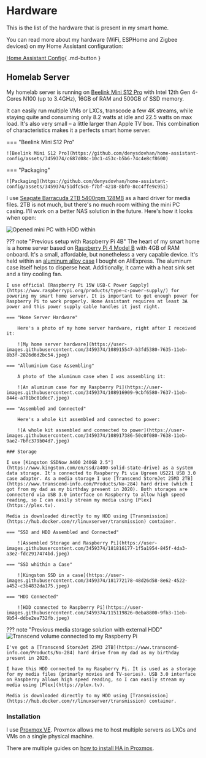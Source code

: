 # Hardware

This is the list of the hardware that is present in my smart home.

You can read more about my hardware (WiFi, ESPHome and Zigbee devices) on my Home Assistant configuration:

[Home Assistant Config](https://denysdovhan.com/home-assistant-config){ .md-button }

## Homelab Server

My homelab server is running on [Beelink Mini S12 Pro](https://www.aliexpress.com/item/1005005200158913.html) with Intel 12th Gen 4-Cores N100 (up to 3.4GHz), 16GB of RAM and 500GB of SSD memory.

It can easily run multiple VMs or LXCs, transcode a few 4K streams, while staying quite and consuming only 8.2 watts at idle and 22.5 watts on max load. It's also very small – a little larger than Apple TV box. This combination of characteristics makes it a perfects smart home server.

=== "Beelink Mini S12 Pro"

    ![Beelink Mini S12 Pro](https://github.com/denysdovhan/home-assistant-config/assets/3459374/c687d08c-10c1-453c-b5b6-74c4e8cf8600)

=== "Packaging"

    ![Packaging](https://github.com/denysdovhan/home-assistant-config/assets/3459374/51dfc5c6-f7bf-4218-8bf0-8cc4ffe9c951)

I use [Seagate Barracuda 2TB 5400rpm 128MB](https://www.amazon.com/Seagate-BarraCuda-Internal-2-5-Inch-ST2000LM015/dp/B01LX13P71?th=1) as a hard driver for media files. 2TB is not much, but there's no much room withing the mini PC casing. I'll work on a better NAS solution in the future. Here's how it looks when open:

![Opened mini PC with HDD within](https://github.com/denysdovhan/home-assistant-config/assets/3459374/975dfa43-878d-4dec-8987-6f981a6bc814)

<!-- prettier-ignore -->
??? note "Previous setup with Raspberry Pi 4B"
    The heart of my smart home is a home server based on [Raspberry Pi 4 Model B](https://www.raspberrypi.org/products/raspberry-pi-4-model-b/) with 4GB of RAM onboard. It's a small, affordable, but nonetheless a very capable device. It's held within an [aluminum alloy case](https://www.aliexpress.com/item/4000039821460.html?spm=a2g0s.9042311.0.0.27424c4dyqD1Vd) I bought on AliExpress. The aluminum case itself helps to disperse heat. Additionally, it came with a heat sink set and a tiny cooling fan.

    I use official [Raspberry Pi 15W USB-C Power Supply](https://www.raspberrypi.org/products/type-c-power-supply/) for powering my smart home server. It is important to get enough power for Raspberry Pi to work properly. Home Assistant requires at least 3A power and this power supply cable handles it just right.

    === "Home Server Hardware"

        Here's a photo of my home server hardware, right after I received it:

        ![My home server hardware](https://user-images.githubusercontent.com/3459374/108915547-b3fd5380-7635-11eb-8b3f-2826d6d2bc54.jpeg)

    === "Alluminium Case Assembling"

        A photo of the aluminum case when I was assembling it:

        ![An aluminum case for my Raspberry Pi](https://user-images.githubusercontent.com/3459374/108916909-9cbf6580-7637-11eb-844e-a701bc01dec7.jpeg)

    === "Assembled and Connected"

        Here's a whole kit assembled and connected to power:

        ![A whole kit assembled and connected to power](https://user-images.githubusercontent.com/3459374/108917386-50c0f080-7638-11eb-9ae2-7bfc379b04d7.jpeg)

    ### Storage

    I use [Kingston SSDNow A400 240GB 2.5"](https://www.kingston.com/en/ssd/a400-solid-state-drive) as a system data storage. It's connected to Raspberry Pi via Ugreen US221 USB 3.0 case adapter. As a media storage I use [Transcend StoreJet 25M3 2TB](https://www.transcend-info.com/Products/No-284) hard drive (which I got from my dad as my birthday present in 2020). Both storages are connecterd via USB 3.0 interface on Raspberry to allow high speed reading, so I can easily stream my media using [Plex](https://plex.tv).

    Media is downloaded directly to my HDD using [Transmission](https://hub.docker.com/r/linuxserver/transmission) container.

    === "SSD and HDD Assembled and Connected"

        ![Assembled Storage and Raspberry Pi](https://user-images.githubusercontent.com/3459374/181816177-1f5a1954-845f-4da3-a3e2-fdc2917474bd.jpeg)

    === "SSD whithin a Case"

        ![Kingston SSD in a case](https://user-images.githubusercontent.com/3459374/181772178-48d26d58-8e62-4522-a452-c3b4832da175.jpeg)

    === "HDD Connected"

        ![HDD connected to Raspberry Pi](https://user-images.githubusercontent.com/3459374/115119826-0eba8800-9fb3-11eb-9b54-ddbe2ea732fb.jpeg)

<!-- prettier-ignore -->
??? note "Previous media storage solution with external HDD"
    ![Transcend volume connected to my Raspberry Pi](https://user-images.githubusercontent.com/3459374/115119826-0eba8800-9fb3-11eb-9b54-ddbe2ea732fb.jpeg)

    I've got a [Transcend StoreJet 25M3 2TB](https://www.transcend-info.com/Products/No-284) hard drive from my dad as my birthday present in 2020.

    I have this HDD connected to my Raspberry Pi. It is used as a storage for my media files (primarly movies and TV-series). USB 3.0 interface on Raspberry allows high speed reading, so I can easily stream my media using [Plex](https://plex.tv).

    Media is downloaded directly to my HDD using [Transmission](https://hub.docker.com/r/linuxserver/transmission) container.

### Installation

I use [Proxmox VE](https://www.proxmox.com/en/). Proxmox allows me to host multiple servers as LXCs and VMs on a single physical machine.

There are multiple guides on [how to install HA in Proxmox](https://www.youtube.com/results?search_query=home+assistant+proxmox+install).
